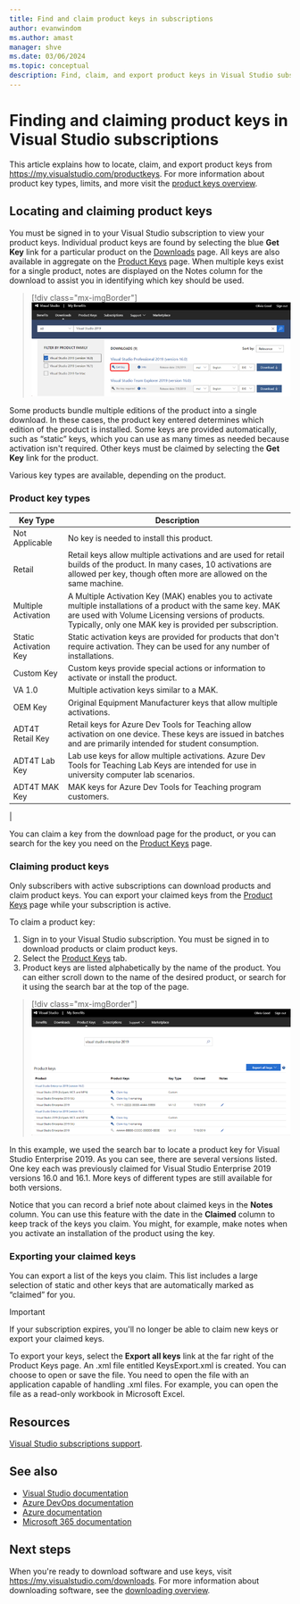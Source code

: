 ```yaml
---
title: Find and claim product keys in subscriptions
author: evanwindom
ms.author: amast
manager: shve
ms.date: 03/06/2024
ms.topic: conceptual
description: Find, claim, and export product keys in Visual Studio subscriptions, and review types of product keys such as OEM Key, Retail, and Static Activation Key.
---
```


# Finding and claiming product keys in Visual Studio subscriptions

This article explains how to locate, claim, and export product keys from https://my.visualstudio.com/productkeys. For more information about product key types, limits, and more visit the [product keys overview](product-keys.md).

## Locating and claiming product keys

You must be signed in to your Visual Studio subscription to view your product keys. Individual product keys are found by selecting the blue **Get Key** link for a particular product on the [Downloads](https://my.visualstudio.com/downloads) page. All keys are also available in aggregate on the [Product Keys](https://my.visualstudio.com/productkeys?wt.mc_id=o~msft~docs) page. When multiple keys exist for a single product, notes are displayed on the Notes column for the download to assist you in identifying which key should be used.
> [!div class="mx-imgBorder"]
> ![Get Key from Downloads Page](_img/product-keys/download-get-key.png "Select Get key on the information page for any download to get a key for that product.")

Some products bundle multiple editions of the product into a single download. In these cases, the product key entered determines which edition of the product is installed.
Some keys are provided automatically, such as “static” keys, which you can use as many times as needed because activation isn't required. Other keys must be claimed by selecting the **Get Key** link for the product.

Various key types are available, depending on the product.

### Product key types

|  Key Type   |  Description |
|-------------|--------------|
|    Not Applicable  | No key is needed to install this product. |
|    Retail | Retail keys allow multiple activations and are used for retail builds of the product. In many cases, 10 activations are allowed per key, though often more are allowed on the same machine. |
|    Multiple Activation | A Multiple Activation Key (MAK) enables you to activate multiple installations of a product with the same key. MAK are used with Volume Licensing   versions of products. Typically, only one MAK key is provided per subscription. |
|    Static Activation Key | Static activation keys are provided for products that don't require activation. They can be used for any number of installations. |
|    Custom Key | Custom keys provide special actions or information to activate or install the product. |
|    VA 1.0  |  Multiple activation keys similar to a MAK. |
|    OEM Key |  Original Equipment Manufacturer keys that allow multiple activations. |
|    ADT4T Retail Key  | Retail keys for Azure Dev Tools for Teaching allow activation on one device. These keys are issued in batches and are primarily intended for student consumption. |
|    ADT4T Lab Key | Lab use keys for allow multiple activations. Azure Dev Tools for Teaching Lab Keys are intended for use in university computer lab scenarios. |
|    ADT4T MAK Key | MAK keys for Azure Dev Tools for Teaching program customers. |
|

You can claim a key from the download page for the product, or you can search for the key you need on the [Product Keys](https://my.visualstudio.com/productkeys) page.

### Claiming product keys

Only subscribers with active subscriptions can download products and claim product keys. You can export your claimed keys from the [Product Keys](https://my.visualstudio.com/productkeys) page while your subscription is active.

To claim a product key:
1. Sign in to your Visual Studio subscription. You must be signed in to download products or claim product keys.
2. Select the [Product Keys](https://my.visualstudio.com/productkeys?wt.mc_id=o~msft~docs) tab.
3. Product keys are listed alphabetically by the name of the product. You can either scroll down to the name of the desired product, or search for it using the search bar at the top of the page.
> [!div class="mx-imgBorder"]
> ![Search for Product Key](_img/product-keys/search-keys.png "Screenshot of the Product Keys page in the subscription portal.")
 
In this example, we used the search bar to locate a product key for Visual Studio Enterprise 2019.
As you can see, there are several versions listed. One key each was previously claimed for Visual Studio Enterprise 2019 versions 16.0 and 16.1. More keys of different types are still available for both versions. 

Notice that you can record a brief note about claimed keys in the **Notes** column. You can use this feature with the date in the **Claimed** column to keep track of the keys you claim. You might, for example, make notes when you activate an installation of the product using the key.

### Exporting your claimed keys

You can export a list of the keys you claim. This list includes a large selection of static and other keys that are automatically marked as “claimed” for you.

> [!IMPORTANT]
> If your subscription expires, you'll no longer be able to claim new keys or export your claimed keys.

To export your keys, select the **Export all keys** link at the far right of the Product Keys page. An .xml file entitled KeysExport.xml is created. You can choose to open or save the file. You need to open the file with an application capable of handling .xml files. For example, you can open the file as a read-only workbook in Microsoft Excel.

## Resources

[Visual Studio subscriptions support](https://aka.ms/vssubscriberhelp).

## See also

+ [Visual Studio documentation](/visualstudio/)
+ [Azure DevOps documentation](/azure/devops/)
+ [Azure documentation](/azure/)
+ [Microsoft 365 documentation](/microsoft-365/)

## Next steps

When you're ready to download software and use keys, visit https://my.visualstudio.com/downloads.  For more information about downloading software, see the [downloading overview](download-software.md).